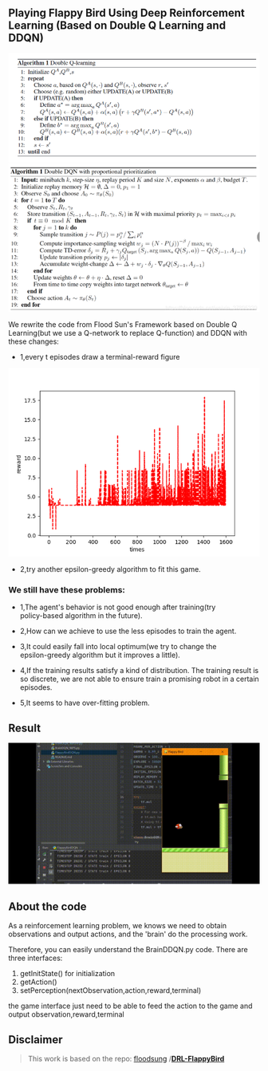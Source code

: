 
## Playing Flappy Bird Using Deep Reinforcement Learning (Based on Double Q Learning and DDQN)
![](https://github.com/GarrentDSTRC/FlappyBirdDDQN/blob/master/README_md_files/image%20(3).png)
![](https://github.com/GarrentDSTRC/FlappyBirdDDQN/blob/master/README_md_files/image%20(2).png)

We rewrite the code from Flood Sun's Framework based on Double Q Learning(but we use a Q-network to replace Q-function) and DDQN with these changes:

 - 1,every t episodes draw a terminal-reward figure

![DDQN](https://github.com/GarrentDSTRC/FlappyBirdDDQN/blob/main/README_md_files/Real-1600-change-epsilon0.2-0.1-greedy-algorithm2.png)

 - 2,try another epsilon-greedy algorithm to fit this game.

### We still have these problems:

 - 1,The agent's behavior is not good enough after training(try   
   policy-based algorithm in the future).
 - 2,How can we achieve to use the less episodes to train the agent.
   
 - 3,It could easily fall into  local  optimum(we try to change the   
   epsilon-greedy algorithm but it improves a little).
 - 4,If the training results satisfy a kind of distribution. The
   training result is so discrete, we are not able to ensure train a
   promising robot in a certain episodes.
 - 5,It seems to have over-fitting problem.

## Result
![DDQN-1600episodes](https://github.com/GarrentDSTRC/FlappyBirdDDQN/blob/main/README_md_files/double-QN-real-70000%20%2000_00_00-00_00_30.gif)

## About the code

As a reinforcement learning problem, we knows we need to obtain observations and output actions, and the 'brain' do the processing work.

Therefore, you can easily understand the BrainDDQN.py code. There are three interfaces:

1. getInitState() for initialization
2. getAction()
3. setPerception(nextObservation,action,reward,terminal)

the game interface just need to be able to feed the action to the game and output observation,reward,terminal


## Disclaimer

> This work is based on the repo:  [floodsung](https://github.com/floodsung) /**[DRL-FlappyBird](https://github.com/floodsung/DRL-FlappyBird)**

